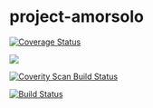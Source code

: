 # project-amorsolo

<a href='https://coveralls.io/github/titomarifrancis/project-amorsolo?branch=master'><img src='https://coveralls.io/repos/github/titomarifrancis/project-amorsolo/badge.svg?branch=master' alt='Coverage Status' /></a>

<a href="https://www.codacy.com/manual/titomarifrancis/project-amorsolo?utm_source=github.com&amp;utm_medium=referral&amp;utm_content=titomarifrancis/project-amorsolo&amp;utm_campaign=Badge_Grade"><img src="https://api.codacy.com/project/badge/Grade/c72041093afc4184a71386ec04077e59"/></a>

<a href="https://scan.coverity.com/projects/project-amorsolo">
  <img alt="Coverity Scan Build Status"
       src="https://scan.coverity.com/projects/22714/badge.svg"/>
</a>

[![Build Status](https://travis-ci.com/titomarifrancis/project-amorsolo.svg?token=2McMYVofsmsVSsn6K8PH&branch=master)](https://travis-ci.com/titomarifrancis/project-amorsolo)

